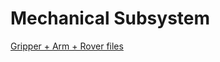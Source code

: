 # Mechanical Subsystem
[Gripper + Arm + Rover files](https://drive.google.com/drive/folders/1szncFoZsQYj-wkGNFRLLrDhqgxMTjswO?usp=drive_link)
